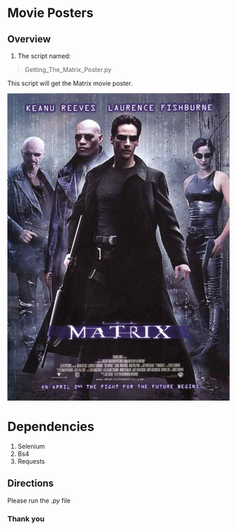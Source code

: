 # Movie Posters


## Overview 

1. The script named:

> Getting_The_Matrix_Poster.py

This script will get the Matrix movie poster.

![Alt image](https://github.com/PauloRlopez/Web_Scraping/blob/master/Movie_Posters/The_Matrix_poster_image.jpg?raw='Matrix')


# Dependencies 

1. Selenium
2. Bs4
3. Requests

## Directions

Please run the *.py* file

### Thank you
